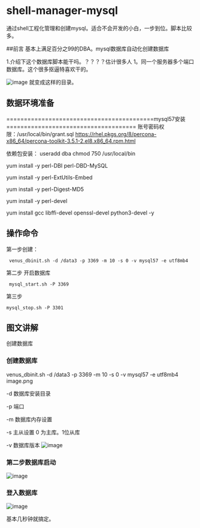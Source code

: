 # shell-manager-mysql
通过shell工程化管理和创建mysql。适合不会开发的小白，一步到位。脚本比较多。

##前言
  基本上满足百分之99的DBA。mysql数据库自动化创建数据库
  
  1.介绍下这个数据库脚本能干吗。？？？？估计很多人
    1。同一个服务器多个端口数据库。这个很多抠逼特喜欢干的。
    
  
![image](https://user-images.githubusercontent.com/30198924/232993803-3666ad3f-5dff-43ff-a784-f3c384ffa0ad.png)
就变成这样的目录。

## 数据环境准备
==========================================mysql57安装=====================================
账号密码权限：/usr/local/bin/grant.sql
https://rhel.pkgs.org/8/percona-x86_64/percona-toolkit-3.5.1-2.el8.x86_64.rpm.html

依赖包安装：
useradd dba
chmod 750 /usr/local/bin

yum install -y perl-DBI perl-DBD-MySQL

yum install -y perl-ExtUtils-Embed 

yum install -y perl-Digest-MD5

yum install -y perl-devel

yum install gcc libffi-devel openssl-devel python3-devel -y

## 操作命令
第一步创建：
 
     venus_dbinit.sh -d /data3 -p 3369 -m 10 -s 0 -v mysql57 -e utf8mb4

第二步 开启数据库

     mysql_start.sh -P 3369

第三步

    mysql_stop.sh -P 3301
 

 ## 图文讲解
 

创建数据库

### 创建数据库
venus_dbinit.sh -d /data3 -p 3369 -m 10 -s 0 -v mysql57 -e utf8mb4
image.png

-d 数据库安装目录

-p 端口

-m 数据库内存设置

-s 主从设置 0 为主库。1位从库

-v 数据库版本
![image](https://user-images.githubusercontent.com/30198924/233004851-d31ebe12-c68a-4e46-9cfe-742e535e46a5.png)

### 第二步数据库启动
![image](https://user-images.githubusercontent.com/30198924/233004890-8bdedc67-b5b5-4af5-a369-01dbbb56ea66.png)


### 登入数据库
![image](https://user-images.githubusercontent.com/30198924/233004928-d416083e-87c9-4aa4-9054-a79bf6f26ace.png)

基本几秒钟就搞定。
